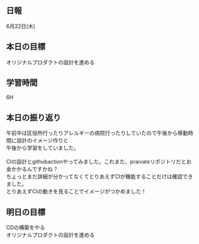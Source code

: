 ## 日報
6月22日(木)
## 本日の目標
オリジナルプロダクトの設計を進める

## 学習時間
6H
## 本日の振り返り
午前中は区役所行ったりアレルギーの病院行ったりしていたので午後から移動時間に設計のイメージ作りと<br>
午後から学習をしていました。<br>
<br>
CIの設計とgithubactionやってみました。これまた、praivateリポジトリだとお金かかるんですかね？<br>
ちょっとまだ詳細が分かってなくてとりあえずCIが機能することだけは確認できました。<br>
とりあえずCIの動きを見ることでイメージがつかめました！

## 明日の目標
CDの構築をやる<br>
オリジナルプロダクトの設計を進める
